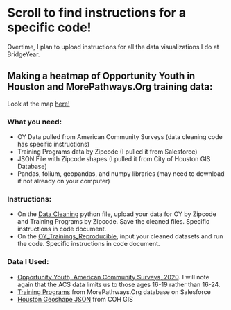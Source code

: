# Scroll to find instructions for a specific code!
Overtime, I plan to upload instructions for all the data visualizations I do at BridgeYear. 

## Making a heatmap of Opportunity Youth in Houston and MorePathways.Org training data:
Look at the map [here!](https://sites.google.com/view/chloropleth/home)

### What you need:
- OY Data pulled from American Community Surveys (data cleaning code has specific instructions)
- Training Programs data by Zipcode (I pulled it from Salesforce)
- JSON File with Zipcode shapes (I pulled it from City of Houston GIS Database)
- Pandas, folium, geopandas, and numpy libraries (may need to download if not already on your computer)

### Instructions:
- On the [Data Cleaning](https://github.com/sejal234/heatmaps_by/blob/main/DataCleaning_BY.ipynb) python file, upload your data for OY by Zipcode and Training Programs by Zipcode. Save the cleaned files. Specific instructions in code document.
- On the [OY_Trainings_Reproducible](https://github.com/sejal234/heatmaps_by/blob/main/OY_Trainings_Reproducible_Heatmap.ipynb), input your cleaned datasets and run the code. Specific instructions in code document.

### Data I Used:
- [Opportunity Youth, American Community Surveys, 2020](https://raw.githubusercontent.com/sejal234/heatmaps_by/main/oy_zip_texas.csv). I will note again that the ACS data limits us to those ages 16-19 rather than 16-24.
- [Training Programs](https://raw.githubusercontent.com/sejal234/heatmaps_by/main/trainings_zips.csv) from MorePathways.Org database on Salesforce
- [Houston Geoshape JSON](https://raw.githubusercontent.com/sejal234/heatmaps_by/main/Zip_Codes.geojson) from COH GIS

    
